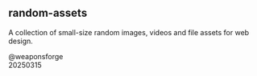 ## random-assets

A collection of small-size random images, videos and file assets for web design.

@weaponsforge<br>
20250315
